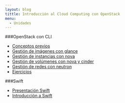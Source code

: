 ```yaml
---
layout: blog
tittle: Introducción al Cloud Computing con OpenStack
menu:
  - Unidades
---
```


###OpenStack con CLI

* [Conceptos previos](previos)
* [Gestión de imágenes con glance](imagenes)
* [Gestión de instancias con nova](instancia)
* [Gestión de volúmenes con nova y cinder](volumen)
* [Gestión de redes con neutron](red)
* [Ejercicios](ejercicios)

###Swift

* [Presentación Swift](curso/u9/presentacion_objetos)
* [Introducción a Swift](curso/u9/swift)
